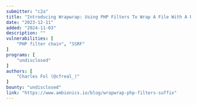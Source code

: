 ```yaml
---
submitter: "c2a"
title: "Introducing Wrapwrap: Using PHP Filters To Wrap A File With A Prefix And Suffix"
date: "2023-12-11"
added: "2024-11-03"
description: ""
vulnerabilities: [
    "PHP filter chain", "SSRF"
]
programs: [
    "undisclosed"
]
authors: [
    "Charles Fol (@cfreal_)"
]
bounty: "undisclosed"
link: "https://www.ambionics.io/blog/wrapwrap-php-filters-suffix"
---
```




